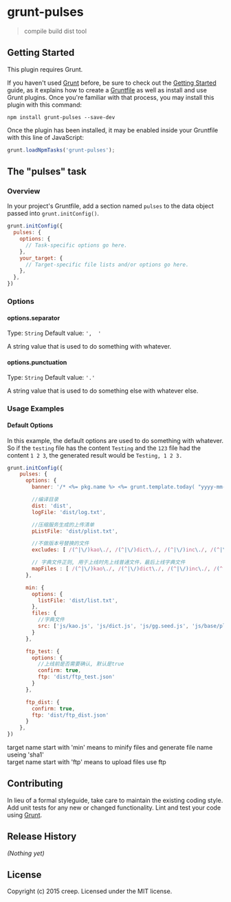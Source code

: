 # grunt-pulses

> compile build dist tool

## Getting Started
This plugin requires Grunt.

If you haven't used [Grunt](http://gruntjs.com/) before, be sure to check out the [Getting Started](http://gruntjs.com/getting-started) guide, as it explains how to create a [Gruntfile](http://gruntjs.com/sample-gruntfile) as well as install and use Grunt plugins. Once you're familiar with that process, you may install this plugin with this command:

```shell
npm install grunt-pulses --save-dev
```

Once the plugin has been installed, it may be enabled inside your Gruntfile with this line of JavaScript:

```js
grunt.loadNpmTasks('grunt-pulses');
```

## The "pulses" task

### Overview
In your project's Gruntfile, add a section named `pulses` to the data object passed into `grunt.initConfig()`.

```js
grunt.initConfig({
  pulses: {
    options: {
      // Task-specific options go here.
    },
    your_target: {
      // Target-specific file lists and/or options go here.
    },
  },
})
```

### Options

#### options.separator
Type: `String`
Default value: `',  '`

A string value that is used to do something with whatever.

#### options.punctuation
Type: `String`
Default value: `'.'`

A string value that is used to do something else with whatever else.

### Usage Examples

#### Default Options
In this example, the default options are used to do something with whatever. So if the `testing` file has the content `Testing` and the `123` file had the content `1 2 3`, the generated result would be `Testing, 1 2 3.`

```js
grunt.initConfig({
    pulses: {
      options: {
        banner: '/* <%= pkg.name %> <%= grunt.template.today( "yyyy-mm-dd HH:MM:ss" ) %> */\n',

        //编译目录
        dist: 'dist',
        logFile: 'dist/log.txt',

        //压缩服务生成的上传清单
        pListFile: 'dist/plist.txt',

        //不做版本号替换的文件
        excludes: [ /(^|\/)kao\./, /(^|\/)dict\./, /(^|\/)inc\./, /(^|\/)gg\.seed\./, /(^|\/)hdpv\./ ],

        // 字典文件正则, 用于上线时先上线普通文件，最后上线字典文件
        mapFiles : [ /(^|\/)kao\./, /(^|\/)dict\./, /(^|\/)inc\./, /(^|\/)gg\.seed\./, /(^|\/)swfobject\./ ],
      },

      min: {
        options: {
          listFile: 'dist/list.txt',
        },
        files: {
          //字典文件
          src: ['js/kao.js', 'js/dict.js', 'js/gg.seed.js', 'js/base/plugin/swfobject.js', 'js/**/inc.js', '!js/test/**/*.js']
        }
      },

      ftp_test: {
        options: {
          //上线前是否需要确认, 默认是true
          confirm: true,
          ftp: 'dist/ftp_test.json'
        }
      },

      ftp_dist: {
        confirm: true,
        ftp: 'dist/ftp_dist.json'
      }
    },
})
```
target name start with 'min' means to minify files and generate file name useing 'sha1'    
target name start with 'ftp' means to upload files use ftp

## Contributing
In lieu of a formal styleguide, take care to maintain the existing coding style. Add unit tests for any new or changed functionality. Lint and test your code using [Grunt](http://gruntjs.com/).

## Release History
_(Nothing yet)_

## License
Copyright (c) 2015 creep. Licensed under the MIT license.
